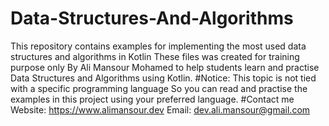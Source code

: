 # Data-Structures-And-Algorithms
This repository contains examples for implementing the most used data structures and algorithms in Kotlin
These files was created for training purpose only By Ali Mansour Mohamed to help students learn and practise
Data Structures and Algorithms using Kotlin.
#Notice:
This topic is not tied with a specific programming language So you can read and practise the examples in this
project using your preferred language.
#Contact me
Website: https://www.alimansour.dev
Email:   dev.ali.mansour@gmail.com
